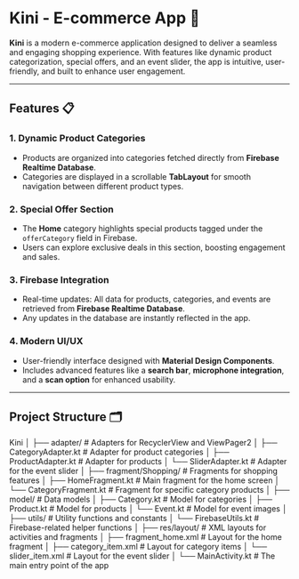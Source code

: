 # Kini - E-commerce App 🛒

**Kini** is a modern e-commerce application designed to deliver a seamless and engaging shopping experience. With features like dynamic product categorization, special offers, and an event slider, the app is intuitive, user-friendly, and built to enhance user engagement.

---

## Features 📋

### 1. Dynamic Product Categories  
- Products are organized into categories fetched directly from **Firebase Realtime Database**.  
- Categories are displayed in a scrollable **TabLayout** for smooth navigation between different product types.  

### 2. Special Offer Section  
- The **Home** category highlights special products tagged under the `offerCategory` field in Firebase.  
- Users can explore exclusive deals in this section, boosting engagement and sales.  

### 3. Firebase Integration  
- Real-time updates: All data for products, categories, and events are retrieved from **Firebase Realtime Database**.  
- Any updates in the database are instantly reflected in the app.  

### 4. Modern UI/UX  
- User-friendly interface designed with **Material Design Components**.  
- Includes advanced features like a **search bar**, **microphone integration**, and a **scan option** for enhanced usability.  


---

## Project Structure 🗂
Kini
│
├── adapter/                     # Adapters for RecyclerView and ViewPager2
│   ├── CategoryAdapter.kt       # Adapter for product categories
│   ├── ProductAdapter.kt        # Adapter for products
│   └── SliderAdapter.kt         # Adapter for the event slider
│
├── fragment/Shopping/           # Fragments for shopping features
│   ├── HomeFragment.kt          # Main fragment for the home screen
│   └── CategoryFragment.kt      # Fragment for specific category products
│
├── model/                       # Data models
│   ├── Category.kt              # Model for categories
│   ├── Product.kt               # Model for products
│   └── Event.kt                 # Model for event images
│
├── utils/                       # Utility functions and constants
│   └── FirebaseUtils.kt         # Firebase-related helper functions
│
├── res/layout/                  # XML layouts for activities and fragments
│   ├── fragment_home.xml        # Layout for the home fragment
│   ├── category_item.xml        # Layout for category items
│   └── slider_item.xml          # Layout for the event slider
│
└── MainActivity.kt              # The main entry point of the app
